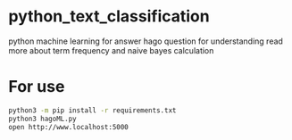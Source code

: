 # python_text_classification
python machine learning for answer hago question
for understanding read more about term frequency and naive bayes calculation

# For use
```sh
python3 -m pip install -r requirements.txt
python3 hagoML.py
open http://www.localhost:5000
```
